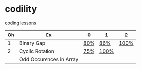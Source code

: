 # codility
[coding lessons](https://app.codility.com/programmers/)

| Ch | Ex | 0 | 1 | 2 |
|---------|----------|-----------|-----------|-----------|
|1|Binary Gap|[80%](https://app.codility.com/demo/results/trainingTUVT5Y-7DB/)|[86%](https://app.codility.com/demo/results/trainingUM7KPF-K8P/)|[100%](https://app.codility.com/demo/results/training6J46KE-KW6/)|
|2|Cyclic Rotation|[75%](https://app.codility.com/demo/results/training7DRD4R-SU5/)|[100%](https://app.codility.com/demo/results/trainingHUP8ZK-WAC/)||
||Odd Occurences in Array


